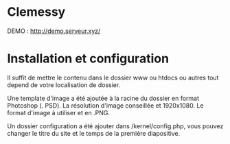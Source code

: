 # Clemessy
DEMO :
http://demo.serveur.xyz/
# Installation et configuration
Il suffit de mettre le contenu dans le dossier www ou htdocs ou autres tout depend de votre localisation de dossier.

Une template d'image a été ajoutée à la racine du dossier en format Photoshop (. PSD).
La résolution d'image conseillée et 1920x1080.
Le format d'image à utiliser et en .PNG.

Un dossier configuration a été ajouter dans /kernel/config.php, vous pouvez changer le titre du site et le temps de la première diapositive.

